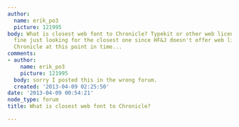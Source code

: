 ```yaml
---
author:
  name: erik_po3
  picture: 121995
body: What is closest web font to Chronicle? Typekit or other web licensed font is
  fine just looking for the closest one since HF&J doesn't offer web licenses for
  Chronicle at this point in time...
comments:
- author:
    name: erik_po3
    picture: 121995
  body: sorry I posted this in the wrong forum.
  created: '2013-04-09 02:25:50'
date: '2013-04-09 00:54:21'
node_type: forum
title: What is closest web font to Chronicle?

---
```

